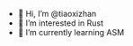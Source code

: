 - 👋 Hi, I’m @tiaoxizhan
- 👀 I’m interested in Rust
- 🌱 I’m currently learning ASM


<!---
tiaoxizhan/tiaoxizhan is a ✨ special ✨ repository because its `README.md` (this file) appears on your GitHub profile.
You can click the Preview link to take a look at your changes.
--->
